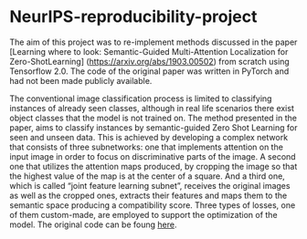 # NeurIPS-reproducibility-project

 
The aim of this project was to re-implement methods discussed in the paper [Learning where to look: Semantic-Guided Multi-Attention Localization for Zero-ShotLearning] (https://arxiv.org/abs/1903.00502) from scratch using Tensorflow 2.0. The code of the original paper was written in PyTorch and had not been made publicly available.
 
The conventional image classification process is limited to classifying instances of already seen classes, although in real life scenarios there exist object classes that the model is not trained on. 
The method presented in the paper, aims to classify instances by semantic-guided Zero Shot Learning for seen and unseen data. 
This is achieved by developing a complex network that consists of three subnetworks: one that implements attention on the input image in order to focus on discriminative parts of the image. A second one that utilizes the attention maps produced, by cropping the image so that the highest value of the map is at the center of a square. And a third one, which is called “joint feature learning subnet”, receives the original images as well as the cropped ones, extracts their features and maps them to the semantic space producing a compatibility score.
Three types of losses, one of them custom-made, are employed to support the optimization of the model.
The original code can be foung [here](https://github.com/LindsayXX/DD2412_project).
 
